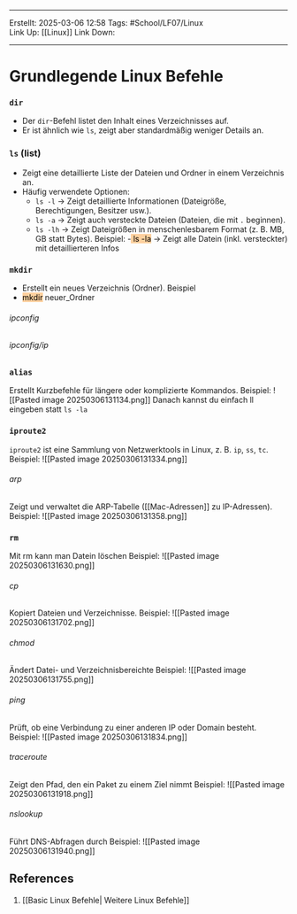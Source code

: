 
--- 
Erstellt: 2025-03-06    12:58 
Tags: #School/LF07/Linux  
Link Up: [[Linux]]
Link Down:

--- 
# Grundlegende Linux Befehle

### `dir`
- Der `dir`-Befehl listet den Inhalt eines Verzeichnisses auf.
- Er ist ähnlich wie `ls`, zeigt aber standardmäßig weniger Details an.

### **`ls`** (list)
- Zeigt eine detaillierte Liste der Dateien und Ordner in einem Verzeichnis an.
- Häufig verwendete Optionen:
    - `ls -l` → Zeigt detaillierte Informationen (Dateigröße, Berechtigungen, Besitzer usw.).
    - `ls -a` → Zeigt auch versteckte Dateien (Dateien, die mit `.` beginnen).
    - `ls -lh` → Zeigt Dateigrößen in menschenlesbarem Format (z. B. MB, GB statt Bytes).
Beispiel:
-<mark style="background: #FFB86CA6;"> ls -la</mark>
-> Zeigt alle Datein (inkl. versteckter) mit detaillierteren Infos
### **`mkdir`**
- Erstellt ein neues Verzeichnis (Ordner).
Beispiel
- <mark style="background: #FFB86CA6;">mkdir</mark> neuer_Ordner
###### ipconfig
###### ipconfig/ip
### ``alias``
Erstellt Kurzbefehle für längere oder komplizierte Kommandos.
Beispiel:
![[Pasted image 20250306131134.png]]
Danach kannst du einfach ll eingeben statt `ls -la`

### ``iproute2``
`iproute2` ist eine Sammlung von Netzwerktools in Linux, z. B. `ip`, `ss`, `tc`.
Beispiel: 
![[Pasted image 20250306131334.png]]
###### arp
Zeigt und verwaltet die ARP-Tabelle ([[Mac-Adressen]] zu IP-Adressen).
Beispiel:
![[Pasted image 20250306131358.png]]
### `rm`
Mit rm kann man Datein löschen
Beispiel:
![[Pasted image 20250306131630.png]]
###### cp
Kopiert Dateien und Verzeichnisse.
Beispiel:
![[Pasted image 20250306131702.png]]
###### chmod
Ändert Datei- und Verzeichnisbereichte
Beispiel:
![[Pasted image 20250306131755.png]]
###### ping
Prüft, ob eine Verbindung zu einer anderen IP oder Domain besteht.
Beispiel:
![[Pasted image 20250306131834.png]]
###### traceroute
Zeigt den Pfad, den ein Paket zu einem Ziel nimmt
Beispiel:
![[Pasted image 20250306131918.png]]

###### nslookup
Führt DNS-Abfragen durch
Beispiel:
![[Pasted image 20250306131940.png]]
## References
1. [[Basic Linux Befehle| Weitere Linux Befehle]]
